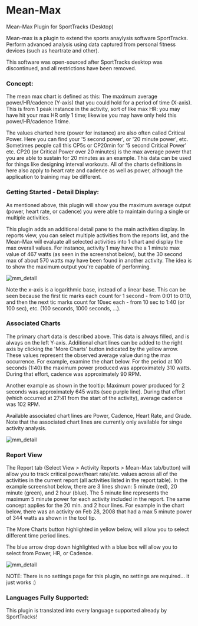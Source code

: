 # Mean-Max
Mean-Max Plugin for SportTracks (Desktop)

Mean-max is a plugin to extend the sports anaylysis software SportTracks.  Perform advanced analysis using data captured from personal fitness devices (such as heartrate and other).

This software was open-sourced after SportTracks desktop was discontinued, and all restrictions have been removed.

### Concept:
The mean max chart is defined as this: The maximum average power/HR/cadence (Y-axis) that you could hold for a period of time (X-axis). This is from 1 peak instance in the activity, sort of like max HR: you may have hit your max HR only 1 time; likewise you may have only held this power/HR/cadence 1 time.  

The values charted here (power for instance) are also often called Critical Power.  Here you can find your '5 second power', or '20 minute power', etc. Sometimes people call this CP5s or CP20min for '5 second Critical Power' etc.  CP20 (or Critical Power over 20 minutes) is the max average power that you are able to sustain for 20 minutes as an example.  This data can be used for things like designing interval workouts.  All of the charts definitions in here also apply to heart rate and cadence as well as power, although the application to training may be different.

### Getting Started - Detail Display:
As mentioned above, this plugin will show you the maximum average output (power, heart rate, or cadence) you were able to maintain during a single or multiple activities.

This plugin adds an additional detail pane to the main activities display.  In reports view, you can select multiple activities from the reports list, and the Mean-Max will evaluate all selected activities into 1 chart and display the max overall values.  For instance, activity 1 may have the a 1 minute max value of 467 watts (as seen in the screenshot below), but the 30 second max of about 570 watts may have been found in another activity.  The idea is to show the maximum output you're capable of performing.

![mm_detail](https://mechgt.com/st/images/mm_detail.png)

Note the x-axis is a logarithmic base, instead of a linear base.  This can be seen because the first tic marks each count for 1 second - from 0:01 to 0:10, and then the next tic marks count for 10sec each - from 10 sec to 1:40 (or 100 sec), etc. (100 seconds, 1000 seconds, ...).

### Associated Charts
The primary chart data is described above.  This data is always filled, and is always on the left Y-axis.  Additional chart lines can be added to the right axis by clicking the 'More Charts' button indicated by the yellow arrow.  These values represent the observed average value during the max occurrence.  For example, examine the chart below.  For the period at 100 seconds (1:40) the maximum power produced was approximately 310 watts.  During that effort, cadence was approximately 90 RPM. 

Another example as shown in the tooltip: Maximum power produced for 2 seconds was approximately 645 watts (see purple line).  During that effort (which occurred at 27:41 from the start of the activity), average cadence was 102 RPM.

Available associated chart lines are Power, Cadence, Heart Rate, and Grade.  Note that the associated chart lines are currently only available for singe activity analysis.

![mm_detail](https://mechgt.com/st/images/mm_detail2.png)

### Report View
The Report tab (Select View > Activity Reports > Mean-Max tab/button) will allow you to track critical power/heart rate/etc. values across all of the activities in the current report (all activities listed in the report table).  In the example screenshot below, there are 3 lines shown: 5 minute (red), 20 minute (green), and 2 hour (blue).  The 5 minute line represents the maximum 5 minute power for each activity included in the report.  The same concept applies for the 20 min. and 2 hour lines.  For example in the chart below, there was an activity on Feb 28, 2008 that had a max 5 minute power of 344 watts as shown in the tool tip.

The More Charts button highlighted in yellow below, will allow you to select different time period lines.

The blue arrow drop down highlighted with a blue box will allow you to select from Power, HR, or Cadence.

![mm_detail](https://mechgt.com/st/images/mm_report.png)

NOTE: There is no settings page for this plugin, no settings are required... it just works :)

### Languages Fully Supported:
This plugin is translated into every language supported already by SportTracks!
